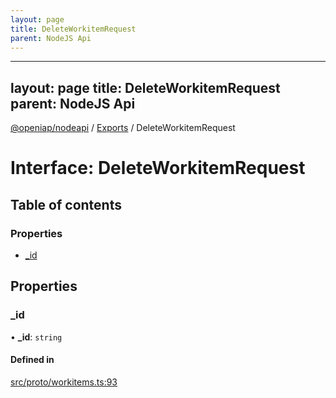 ```yaml
---
layout: page
title: DeleteWorkitemRequest
parent: NodeJS Api
---
```

---
layout: page
title: DeleteWorkitemRequest
parent: NodeJS Api
---
[@openiap/nodeapi](../README.md) / [Exports](../modules.md) / DeleteWorkitemRequest

# Interface: DeleteWorkitemRequest

## Table of contents

### Properties

- [\_id](DeleteWorkitemRequest.html#_id)

## Properties

### \_id

• **\_id**: `string`

#### Defined in

[src/proto/workitems.ts:93](https://github.com/openiap/nodeapi/blob/a6b5438/src/proto/workitems.ts#L93)
